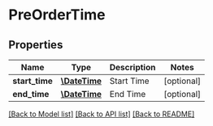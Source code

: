 # PreOrderTime

## Properties
Name | Type | Description | Notes
------------ | ------------- | ------------- | -------------
**start_time** | [**\DateTime**](\DateTime.md) | Start Time | [optional] 
**end_time** | [**\DateTime**](\DateTime.md) | End Time | [optional] 

[[Back to Model list]](../README.md#documentation-for-models) [[Back to API list]](../README.md#documentation-for-api-endpoints) [[Back to README]](../README.md)


